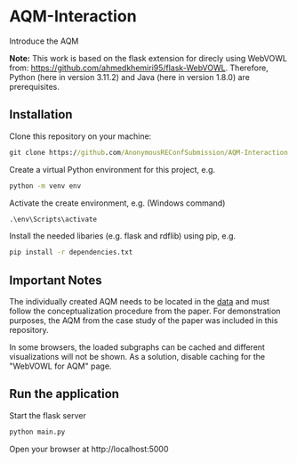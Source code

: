 # AQM-Interaction
Introduce the AQM

**Note:** This work is based on the flask extension for direcly using WebVOWL from: https://github.com/ahmedkhemiri95/flask-WebVOWL. Therefore, Python (here in version 3.11.2) and Java (here in version 1.8.0) are prerequisites.

## Installation
Clone this repository on your machine:

```cmd
git clone https://github.com/AnonymousREConfSubmission/AQM-Interaction.git
```

Create a virtual Python environment for this project, e.g.

```cmd
python -m venv env
```

Activate the create environment, e.g. (Windows command)
```cmd
.\env\Scripts\activate
```

Install the needed libaries (e.g. flask and rdflib) using pip, e.g.
```cmd
pip install -r dependencies.txt
```

## Important Notes
The individually created AQM needs to be located in the [data](application/static/data) and must follow the conceptualization procedure from the paper. For demonstration purposes, the AQM from the case study of the paper was included in this repository.

In some browsers, the loaded subgraphs can be cached and different visualizations will not be shown. As a solution, disable caching for the "WebVOWL for AQM" page.

## Run the application
Start the flask server
```cmd
python main.py
```
Open your browser at http://localhost:5000
